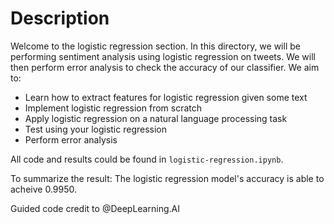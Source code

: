 # Description 

Welcome to the logistic regression section. In this directory, we will be performing sentiment analysis using logistic regression on tweets. We will then perform error analysis to check the accuracy of our classifier. We aim to: 

* Learn how to extract features for logistic regression given some text
* Implement logistic regression from scratch
* Apply logistic regression on a natural language processing task
* Test using your logistic regression
* Perform error analysis    

All code and results could be found in `logistic-regression.ipynb`. 

To summarize the result: 
The logistic regression model's accuracy is able to acheive 0.9950.  

Guided code credit to @DeepLearning.AI